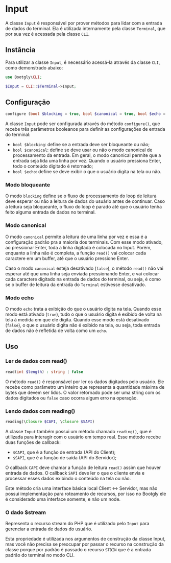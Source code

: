 # Input

A classe `Input` é responsável por prover métodos para lidar com a entrada de dados do terminal. Ela é utilizada internamente pela classe `Terminal`, que por sua vez é acessada pela classe `CLI`.

## Instância

Para utilizar a classe `Input`, é necessário acessá-la através da classe `CLI`, como demonstrado abaixo:

```php
use Bootgly\CLI;

$Input = CLI::$Terminal->Input;
```

## Configuração

```php
configure (bool $blocking = true, bool $canonical = true, bool $echo = true) : Input
```

A classe `Input` pode ser configurada através do método `configure()`, que recebe três parâmetros booleanos para definir as configurações de entrada do terminal:

- `bool $blocking`: define se a entrada deve ser bloqueante ou não;
- `bool $canonical`: define se deve usar ou não o modo canonical de processamento da entrada. Em geral, o modo canonical permite que a entrada seja lida uma linha por vez. Quando o usuário pressiona Enter, todo o conteúdo digitado é retornado;
- `bool $echo`: define se deve exibir o que o usuário digita na tela ou não.

### Modo bloqueante

O modo `blocking` define se o fluxo de processamento do loop de leitura deve esperar ou não a leitura de dados do usuário antes de continuar. Caso a leitura seja bloqueante, o fluxo do loop é parado até que o usuário tenha feito alguma entrada de dados no terminal.

### Modo canonical

O modo `canonical` permite a leitura de uma linha por vez e essa é a configuração padrão pra a maioria dos terminais. Com esse modo ativado, ao pressionar Enter, toda a linha digitada é colocada no Input. Porém, enquanto a linha não é completa, a função `read()` vai colocar cada caractere em um buffer, até que o usuário pressione Enter.

Caso o modo `canonical` esteja desativado (`false`), o método `read()` não vai esperar até que uma linha seja enviada pressionando Enter, e vai colocar cada caractere digitado na entrada de dados do terminal, ou seja, é como se o buffer de leitura da entrada do `Terminal` estivesse desativado.

### Modo echo

O modo `echo` trata a exibição do que o usuário digita na tela. Quando esse modo está ativado (`true`), tudo o que o usuário digita é exibido de volta na tela à medida em que ele digita. Quando esse modo está desativado (`false`), o que o usuário digita não é exibido na tela, ou seja, toda entrada de dados não é refletida de volta como um `echo`.

## Uso

### Ler de dados com read()

```php
read(int $length) : string | false
```

O método `read()` é responsável por ler os dados digitados pelo usuário. Ele recebe como parâmetro um inteiro que representa a quantidade máxima de bytes que devem ser lidos. O valor retornado pode ser uma string com os dados digitados ou `false` caso ocorra algum erro na operação.

### Lendo dados com reading()

```php
reading(\Closure $CAPI, \Closure $SAPI)
```

A classe `Input` também possui um método chamado `reading()`, que é utilizada para interagir com o usuário em tempo real. Esse método recebe duas funções de callback:

- `$CAPI`, que é a função de entrada (API do Client);
- `$SAPI`, que é a função de saída (API do Servidor);

O callback `CAPI` deve chamar a função de leitura `read()` assim que houver entrada de dados.
O callback `SAPI` deve ler o que o cliente envia e processar esses dados exibindo o conteúdo na tela ou não.

Este método cria uma interface básica local Client <-> Servidor, mas não possui implementação para roteamento de recursos, por isso no Bootgly ele é considerado uma interface somente, e não um node.

### O dado $stream

Representa o recurso stream do PHP que é utilizado pelo `Input` para gerenciar a entrada de dados do usuário.

Esta propriedade é utilizada nos argumentos de construção da classe Input, mas você não precisa se preocupar por passar o recurso na construção da classe porque por padrão é passado o recurso `STDIN` que é a entrada padrão do terminal no modo CLI.
